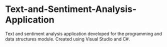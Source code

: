 # Text-and-Sentiment-Analysis-Application
Text and sentiment analysis application developed for the programming and data structures module. Created using Visual Studio and C#.
